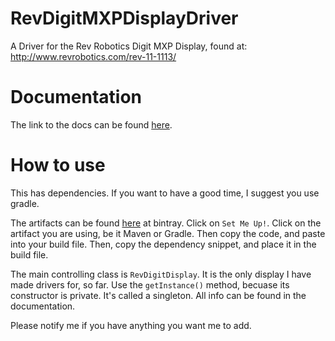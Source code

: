 # RevDigitMXPDisplayDriver
A Driver for the Rev Robotics Digit MXP Display, found at: http://www.revrobotics.com/rev-11-1113/

# Documentation
The link to the docs can be found [here](https://lainkai.github.io/RevDigitMXPDisplayDriver/).

# How to use
This has dependencies. If you want to have a good time, I suggest you use gradle.

The artifacts can be found [here](https://bintray.com/bak3dnet/robotics/digital-display) at bintray.
Click on `Set Me Up!`. Click on the artifact you are using, be it Maven or Gradle.
Then copy the code, and paste into your build file. Then, copy the dependency snippet, and place it in the build file.

The main controlling class is `RevDigitDisplay`. It is the only display I have made drivers for, so far.
Use the `getInstance()` method, becuase its constructor is private. It's called a singleton. All info
can be found in the documentation.

Please notify me if you have anything you want me to add.

